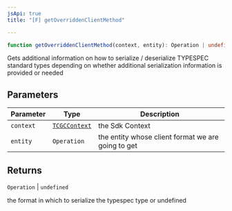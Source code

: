 ```yaml
---
jsApi: true
title: "[F] getOverriddenClientMethod"

---
```

```ts
function getOverriddenClientMethod(context, entity): Operation | undefined
```

Gets additional information on how to serialize / deserialize TYPESPEC standard types depending
on whether additional serialization information is provided or needed

## Parameters

| Parameter | Type | Description |
| ------ | ------ | ------ |
| `context` | [`TCGCContext`](../interfaces/TCGCContext.md) | the Sdk Context |
| `entity` | `Operation` | the entity whose client format we are going to get |

## Returns

`Operation` \| `undefined`

the format in which to serialize the typespec type or undefined
